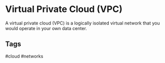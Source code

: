 # Virtual Private Cloud (VPC)

A virtual private cloud (VPC) is a logically isolated virtual network that you would operate in your own data center.  

## Tags
#cloud #networks
